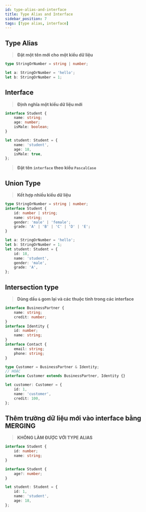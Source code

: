 ```yaml
---
id: type-alias-and-interface
title: Type Alias and Interface
sidebar_position: 7
tags: [type alias, interface]
---
```


## Type Alias

> **Đặt một tên mới cho một kiểu dữ liệu**

```ts
type StringOrNumber = string | number;

let a: StringOrNumber = 'hello';
let b: StringOrNumber = 1;
```

## Interface

> **Định nghĩa một kiểu dữ liệu mới**

```ts
interface Student {
    name: string;
    age: number;
    isMale: boolean;
}

let student: Student = {
    name: 'student',
    age: 18,
    isMale: true,
};
```

> **Đặt tên `interface` theo kiểu `PascalCase`**

## Union Type

> **Kết hợp nhiều kiểu dữ liệu**

```ts
type StringOrNumber = string | number;
interface Student {
    id: number | string;
    name: string;
    gender: 'male' | 'female';
    grade: 'A' | 'B' | 'C' | 'D' | 'E';
}

let a: StringOrNumber = 'hello';
let b: StringOrNumber = 1;
let student: Student = {
    id: 18,
    name: 'student',
    gender: 'male',
    grade: 'A',
};
```

## Intersection type

> **Dùng dấu `&` gom lại và các thuộc tính trong các interface**

```ts
interface BusinessPartner {
    name: string;
    credit: number;
}
interface Identity {
    id: number;
    name: string;
}
interface Contact {
    email: string;
    phone: string;
}

type Customer = BusinessPartner & Identity;
// HOẶC
interface Customer extends BusinessPartner, Identity {}

let customer: Customer = {
    id: 1,
    name: 'customer',
    credit: 100,
};
```

## Thêm trường dữ liệu mới vào interface bằng MERGING

> **KHÔNG LÀM ĐƯỢC VỚI TYPE ALIAS**

```ts
interface Student {
    id: number;
    name: string;
}

interface Student {
    age?: number;
}

let student: Student = {
    id: 1,
    name: 'student',
    age: 18,
};
```
